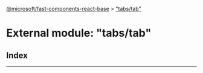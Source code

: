 [@microsoft/fast-components-react-base](../README.md) > ["tabs/tab"](../modules/_tabs_tab_.md)

# External module: "tabs/tab"

## Index

---

